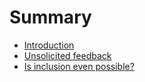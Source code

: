 # Summary

* [Introduction](README.md)
* [Unsolicited feedback](chapter1.md)
* [Is inclusion even possible?](is_inclusion_even_possible.md)

